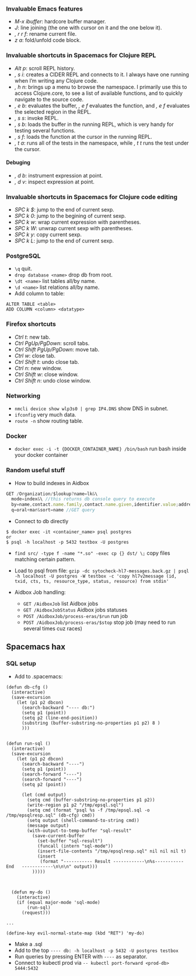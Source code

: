 ### Invaluable Emacs features
* _M-x ibuffer_: hardcore buffer manager.
* _J_: line joining (the one with cursor on it and the one below it).
* _, r r f_: rename current file.
* _z a_: fold/unfold code block.
### Invaluable shortcuts in Spacemacs for Clojure REPL
* _Alt p_: scroll REPL history.
* _, s i_: creates a CIDER REPL and connects to it. I always have one running when I’m writing any Clojure code.
* _, h n_: brings up a menu to browse the namespace. I primarily use this to access Clojure.core, to see a list of available functions, and to quickly navigate to the source code.
* _, e b_: evaluates the buffer, _, e f_ evaluates the function, and _, e f_ evaluates the selected region in the REPL.
* _, s s_: invoke REPL.
* _, s b_: loads the buffer in the running REPL, which is very handy for testing several functions.
* _, s f_: loads the function at the cursor in the running REPL.
* _, t a_: runs all of the tests in the namespace, while _, t t_ runs the test under the cursor.
#### Debuging
* _, d b_: instrument expression at point.
* _, d v_: inspect expression at point.
### Invaluable shortcuts in Spacemacs for Clojure code editing
* _SPC k $_: jump to the end of current sexp.
* _SPC k 0_: jump to the begining of current sexp.
* _SPC k w_: wrap current expression with parentheses.
* _SPC k W_: unwrap current sexp with parentheses.
* _SPC k y_: copy current sexp.
* _SPC k L_: jump to the end of current sexp.

### PostgreSQL
* ```\q``` quit.
* ```drop database <name>``` drop db from root.
* ```\dt <name>``` list tables all/by name.
* ```\d <name>``` list relations all/by name.
* Add column to table:
```
ALTER TABLE <table>
ADD COLUMN <column> <datatype>
```
### Firefox shortcuts
* _Ctrl t_: new tab.
* _Ctrl PgUp/PgDown_: scroll tabs.
* _Ctrl Shift PgUp/PgDown_: move tab.
* _Ctrl w_: close tab.
* _Ctrl Shift t_: undo close tab.
* _Ctrl n_: new window.
* _Ctrl Shift w_: close window.
* _Ctrl Shift n_: undo close window.
### Networking
* ```nmcli device show wlp3s0 | grep IP4.DNS``` show DNS in subnet.
* ```ifconfig``` very much data.
* ```route -n``` show routing table.

### Docker
* ```docker exec -i -t {DOCKER_CONTAINER_NAME} /bin/bash``` run bash inside your docker container

### Random useful stuff

* How to build indexes in Aidbox
```js
GET /Organization/$lookup?name=lk&\
  mode=index&\ //this returns db console query to execute
  by=name,contact.name.family,contact.name.given,identifier.value;address.city,address.state,type.text;address.line&\ //these are indexed fields
  q=oral+mar&sort=name //GET query
```
  
* Connect to db directly
```
$ docker exec -it <container_name> psql postgres
or
$ psql -h localhost -p 5432 testbox -U postgres
```

* ```find src/ -type f -name "*.so" -exec cp {} dst/ \;``` copy files matching certain pattern.

* Load to psql from file:
```gzip -dc sytocheck-hl7-messages.back.gz | psql -h localhost -U postgres -W testbox -c 'copy hl7v2message (id, txid, cts, ts, resource_type, status, resource) from stdin'```

* Aidbox Job handling:
  - ```GET /AidboxJob``` list Aidbox jobs
  - ```GET /AidboxJobStatus``` Aidbox jobs statuses
  - ```POST /AidboxJob/process-eras/$run``` run job
  - ```POST /AidboxJob/process-eras/$stop``` stop job (may need to run several times cuz races)
  
## Spacemacs hax
### SQL setup
* Add to .spacemacs:
```
(defun db-cfg ()
  (interactive)
  (save-excursion
    (let (p1 p2 dbcon)
      (search-backward "---- db:")
      (setq p1 (point))
      (setq p2 (line-end-position))
      (substring (buffer-substring-no-properties p1 p2) 8 )
      )))


(defun run-sql ()
  (interactive)
  (save-excursion
    (let (p1 p2 dbcon)
      (search-backward "----")
      (setq p1 (point))
      (search-forward "----")
      (search-forward "----")
      (setq p2 (point))

      (let (cmd output)
        (setq cmd (buffer-substring-no-properties p1 p2))
        (write-region p1 p2 "/tmp/epsql.sql")
        (setq cmd (format "psql %s -f /tmp/epsql.sql -o /tmp/epsqlresp.sql" (db-cfg) cmd))
        (setq output (shell-command-to-string cmd))
        (message output)
        (with-output-to-temp-buffer "sql-result"
          (save-current-buffer
            (set-buffer "sql-result")
            (funcall (intern "sql-mode"))
            (insert-file-contents "/tmp/epsqlresp.sql" nil nil nil t)
            (insert
             (format "----------- Result ------------\n%s-----------  End   ------------\n\n\n" output)))
          )))))



  (defun my-do ()
    (interactive)
    (if (equal major-mode 'sql-mode)
        (run-sql)
      (request)))
      
...

(define-key evil-normal-state-map (kbd "RET") 'my-do)
```
* Make a .sql
* Add to the top `---- db: -h localhost -p 5432 -U postgres testbox`
* Run queries by pressing ENTER with `----` as separator.
* Connect to kubectl prod via `-- kubectl port-forward <prod-db> 5444:5432`

